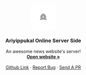 
<!-- PROJECT LOGO -->
<br />
<p align="center">
  <a href="https://ariyippukal-online.herokuapp.com/" target="_blank">
    <img src="public/images/logo.png" alt="Logo" width="80" height="80">
  </a>

  <h3 align="center">Ariyippukal Online Server Side</h3>

  <p align="center">
    An awesome news website's server!
    <br />
    <a href="https://ariyippukal-online.herokuapp.com/"><strong>Open website »</strong></a>
    <br />
    <br />
    <a href="https://github.com/Muhammed-Rahif/Ariyippukal-Online-Back-End">Github Link</a>
    ·
    <a href="https://github.com/Muhammed-Rahif/Ariyippukal-Online-Back-End/issues">Report Bug</a>
    ·
    <a href="https://github.com/Muhammed-Rahif/Ariyippukal-Online-Back-End/pulls">Send A PR</a>
  </p>
</p>
